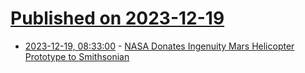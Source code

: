 # [Published on 2023-12-19](index.md)

* [2023-12-19, 08:33:00](https://soylentnews.org/article.pl?sid=23/12/17/232250&from=rss) - [NASA Donates Ingenuity Mars Helicopter Prototype to Smithsonian](https://soylentnews.org/article.pl?sid=23/12/17/232250&from=rss)
